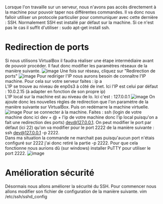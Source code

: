 Lorsque l'on travaille sur un serveur, nous n'avons pas accès directement à la machine pour pouvoir taper nos différentes commandes. Il va donc nous falloir utiliser un protocole particulier pour communiquer avec cette dernière : SSH. Normalement SSH est installé par défaut sur la machine. Si ce n'est pas le cas il suffit d'utiliser : sudo apt-get install ssh. 

# Redirection de ports
Si nous utilisons VirtualBox il faudra réaliser une étape intermédiaire avant de pouvoir procéder. Il faut donc modifier les paramètres réseaux de la manière suivante. 
![image](https://github.com/user-attachments/assets/ca74e5ab-8c8d-4e31-b24e-1e81aa9c6c62)
Une fois sur réseau, cliquez sur "Redirection de ports"
![image](https://github.com/user-attachments/assets/1edf496f-0ad5-48be-84c4-9b9a1c9f9779)
Pour rediriger l'IP nous aurons besoin de connaître l'IP machine. Pour cela sur votre serveur faites : ip a  
L'IP se trouve au niveau de enp0s3 à côté de inet. Ici l'IP est celui par défaut : 10.0.2.15 (à adapter en fonction de son propre ip)  
L'IP local sur la machine est au niveau de lo. Ici c'est : 127.0.0.1
![image](https://github.com/user-attachments/assets/89f2730c-3659-404e-805f-b076a1d5a95c)
On ajoute donc les nouvelles règles de redirection que l'on paramètre de la manière suivante sur VirtualBox. Puis on redémarre la machine virtuelle.
![image](https://github.com/user-attachments/assets/ca41e9ca-7d9d-4239-b136-0cf481a7f29a)
Pour se connecter à la machine. Faites : ssh (login de votre machine donc ici dev + @ + l'ip de votre machine donc l'ip local puisqu'on a fait une redirection des ports) dev@127.0.0.1. On peut modifier le port par défaut (ici 22) qu'on va modifier pour le port 2222 de la manière suivante :
ssh dev@127.0.0.1 -p 2222.  
Dans ma situation la commande ne marchait pas puisqu'aucun port n'étais configuré sur 2222 j'ai donc retiré la partie -p 2222. Pour que cela fonctionne nous aurions dû (sur windows) installer PuTTY pour utiliser le port 2222.
![image](https://github.com/user-attachments/assets/143201eb-79a2-473f-9453-df3a08ab7dce)

# Amélioration sécurité
Désormais nous allons améliorer la sécurité du SSH. Pour commencer nous allons modifier son fichier de configuration de la manière suivante. vim /etc/ssh/sshd_config  
